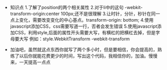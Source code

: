 - 知识点
    1.了解了position的两个相关属性
    2.对于li中的这句 -webkit-transform-origin:center 100px;还不是很理解
    3.让时针，分针，秒针在同一点上变化，需要改变变化的中心基点。transform-origin: bottom;
    4.使用javascript添加CSS，css需要写道一行，否者会发生错误
    5.使用javascript添加CSS，利用style,后面的属性开头需要大写，有横杠的把横杠去掉，但是字母要大写
     例如：style.WebkitTransform    -webkit-transform

- 加油吧，虽然就这点东西你就写了两个多小时，但是要相信，你会提高的，熟练了以后你就能花费更少的时间，写出这个代码，我相信你的，加油。慢慢来，一天提高一点点
